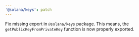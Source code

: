 ```yaml
---
'@solana/keys': patch
---
```


Fix missing export in `@solana/keys` package. This means, the `getPublicKeyFromPrivateKey` function is now properly exported.
